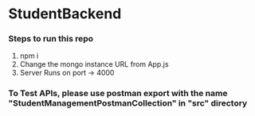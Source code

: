 # StudentBackend
### Steps to run this repo
1) npm i
2) Change the mongo instance URL from App.js
3) Server Runs on port -> 4000

### To Test APIs, please use postman export with the name "StudentManagementPostmanCollection" in "src" directory

